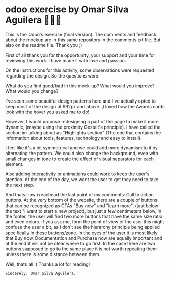 # odoo exercise by Omar Silva Aguilera 👨‍💻🎨
This is the Odoo's exercise (final version). The comments and feedback about the mockup are in this same repository in the comments.txt file. 
But also on the readme file. Thank you ;)


First of all thank you for the opportunity, your support and your time for reviewing this work. 
I have made it with love and passion.

On the instructions for this activity, some observations were requested regarding the design. 
So the questions were:

What do you find good/bad in this mock-up? 
What would you improve?
What would you change?


I've seen some beautiful design patterns here and I've actually opted to keep most of the design at 992px and above. ¡I loved how the Awards cards look with the hover you asked me to do! 

However, I would propose redesigning a part of the page to make it more dynamic, (maybe using the proximity Gestalt's principle). I have called the section im talking about as "Highlights section" (The one 
that contains the information about tools, features, technology and easy to install).

I feel like it's a bit symmetrical and we could add more dynamism to it by alternating the pattern.
We could also change the background, even with small changes in tone to create the effect of visual separators for each element. 


Also adding interactivity or animations could work to keep the user's atention. At the end of the day, we want the user to get they need to take the next step.

And thats how i reachead the last point of my comments: Call to action buttons.
At the very bottom of the website, there are a couple of buttons that can be recognized as CTAs "Buy now" and "learn more". (just below the text "I want to start a new project), but just a few centimeters below, 
in the footer, the user will find two more buttons that have the same size ratio and even colors. If you ask me, form the point of view of the user this might confuse the user a bit, 
as i don't see the hierarchy principle being applied specifically in these buttons/zone. In the eyes of the user it is most likely that Buy now, Documentation and Purchase now are equally important and at
the end it will not be clear where to go first.
In the case there are two buttons supposed to go to the same place it is not worth repeating them unless there is some distance between them.

Well, thats all :) Thanks a lot for reading!

    Sincerely, Omar Silva Aguilera.
